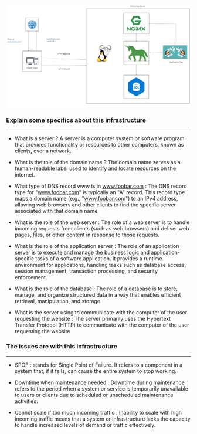 ![](0x09-web_infrastructure_design/0-simple_web_stack.jpg)

### Explain some specifics about this infrastructure
------------
- What is a server ?
A server is a computer system or software program that provides functionality or resources to other computers, known as clients, over a network.

- What is the role of the domain name ?
The domain name serves as a human-readable label used to identify and locate resources on the internet.

- What type of DNS record www is in www.foobar.com :
The DNS record type for "www.foobar.com" is typically an "A" record. This record type maps a domain name (e.g., "www.foobar.com") to an IPv4 address, allowing web browsers and other clients to find the specific server associated with that domain name.

- What is the role of the web server :
The role of a web server is to handle incoming requests from clients (such as web browsers) and deliver web pages, files, or other content in response to those requests.

- What is the role of the application server :
The role of an application server is to execute and manage the business logic and application-specific tasks of a software application. It provides a runtime environment for applications, handling tasks such as database access, session management, transaction processing, and security enforcement.

- What is the role of the database :
The role of a database is to store, manage, and organize structured data in a way that enables efficient retrieval, manipulation, and storage.

- What is the server using to communicate with the computer of the user requesting the website :
The server primarily uses the Hypertext Transfer Protocol (HTTP) to communicate with the computer of the user requesting the website

### The issues are with this infrastructure
------------
- SPOF :
stands for Single Point of Failure. It refers to a component in a system that, if it fails, can cause the entire system to stop working.

- Downtime when maintenance needed : 
Downtime during maintenance refers to the period when a system or service is temporarily unavailable to users or clients due to scheduled or unscheduled maintenance activities.

- Cannot scale if too much incoming traffic :
Inability to scale with high incoming traffic means that a system or infrastructure lacks the capacity to handle increased levels of demand or traffic effectively. 
